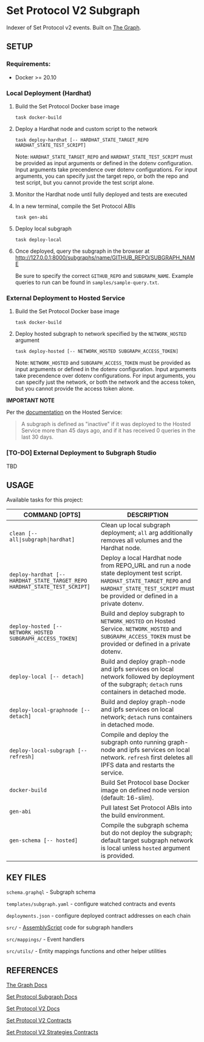 # Set Protocol V2 Subgraph

Indexer of Set Protocol v2 events. Built on [The Graph](https://thegraph.com/).

## SETUP

### Requirements:

- Docker >= 20.10

### Local Deployment (Hardhat)

1. Build the Set Protocol Docker base image

   `task docker-build`

1. Deploy a Hardhat node and custom script to the network

   `task deploy-hardhat [-- HARDHAT_STATE_TARGET_REPO HARDHAT_STATE_TEST_SCRIPT]`

   Note: `HARDHAT_STATE_TARGET_REPO` and `HARDHAT_STATE_TEST_SCRIPT` must be provided as input arguments or defined in the dotenv configuration. Input arguments take precendence over dotenv configurations. For input arguments, you can specify just the target repo, or both the repo and test script, but you cannot provide the test script alone.

1. Monitor the Hardhat node until fully deployed and tests are executed

1. In a new terminal, compile the Set Protocol ABIs

   `task gen-abi`

1. Deploy local subgraph

   `task deploy-local`

1. Once deployed, query the subgraph in the browser at http://127.0.0.1:8000/subgraphs/name/GITHUB_REPO/SUBGRAPH_NAME

   Be sure to specify the correct `GITHUB_REPO` and `SUBGRAPH_NAME`. Example queries to run can be found in `samples/sample-query.txt`.

### External Deployment to Hosted Service

1. Build the Set Protocol Docker base image

   `task docker-build`

1. Deploy hosted subgraph to network specified by the `NETWORK_HOSTED` argument

   `task deploy-hosted [-- NETWORK_HOSTED SUBGRAPH_ACCESS_TOKEN]`

   Note: `NETWORK_HOSTED` and `SUBGRAPH_ACCESS_TOKEN` must be provided as input arguments or defined in the dotenv configuration. Input arguments take precendence over dotenv configurations. For input arguments, you can specify just the network, or both the network and the access token, but you cannot provide the access token alone.

**IMPORTANT NOTE**

Per the [documentation](https://thegraph.com/docs/en/hosted-service/deploy-subgraph-hosted/#subgraph-archive-policy) on the Hosted Service:

> A subgraph is defined as "inactive" if it was deployed to the Hosted Service more than 45 days ago, and if it has received 0 queries in the last 30 days.

### [TO-DO] External Deployment to Subgraph Studio

TBD

## USAGE

Available tasks for this project:

| COMMAND [OPTS]                       | DESCRIPTION |
|--------------------------------------|---------------------------------------------------------------------------------|
| `clean [-- all\|subgraph\|hardhat]`  | Clean up local subgraph deployment; `all` arg additionally removes all volumes and the Hardhat node. |
| `deploy-hardhat [-- HARDHAT_STATE_TARGET_REPO HARDHAT_STATE_TEST_SCRIPT]` | Deploy a local Hardhat node from REPO_URL and run a node state deployment test script. `HARDHAT_STATE_TARGET_REPO` and `HARDHAT_STATE_TEST_SCRIPT` must be provided or defined in a private dotenv. |
| `deploy-hosted [-- NETWORK_HOSTED SUBGRAPH_ACCESS_TOKEN]` | Build and deploy subgraph to `NETWORK_HOSTED` on Hosted Service. `NETWORK_HOSTED` and `SUBGRAPH_ACCESS_TOKEN` must be provided or defined in a private dotenv. |
| `deploy-local [-- detach]`           | Build and deploy graph-node and ipfs services on local network followed by deployment of the subgraph; `detach` runs containers in detached mode. |
| `deploy-local-graphnode [-- detach]` | Build and deploy graph-node and ipfs services on local network; `detach` runs containers in detached mode. |
| `deploy-local-subgraph [-- refresh]` | Compile and deploy the subgraph onto running graph-node and ipfs services on local network. `refresh` first deletes all IPFS data and restarts the service. |
| `docker-build`                       | Build Set Protocol base Docker image on defined node version (default: 16-slim). |
| `gen-abi`                            | Pull latest Set Protocol ABIs into the build environment. |
| `gen-schema [-- hosted]`             | Compile the subgraph schema but do not deploy the subgraph; default target subgraph network is local unless `hosted` argument is provided. |

## KEY FILES

`schema.graphql` - Subgraph schema

`templates/subgraph.yaml` - configure watched contracts and events

`deployments.json` - configure deployed contract addresses on each chain

`src/` - [AssemblyScript](https://www.assemblyscript.org) code for subgraph handlers

`src/mappings/` - Event handlers

`src/utils/` - Entity mappings functions and other helper utilities

## REFERENCES

[The Graph Docs](https://thegraph.com/docs/)

[Set Protocol Subgraph Docs](https://app.gitbook.com/o/-MGdl9Y5UCSpZPXC3ad7/s/-MGdlDDRsIRuOJOl7btN/function-tools-and-guides/engineering/development-guides/the-graph)

[Set Protocol V2 Docs](https://docs.tokensets.com/)

[Set Protocol V2 Contracts](https://github.com/SetProtocol/set-protocol-v2)

[Set Protocol V2 Strategies Contracts](https://github.com/SetProtocol/set-v2-strategies)
